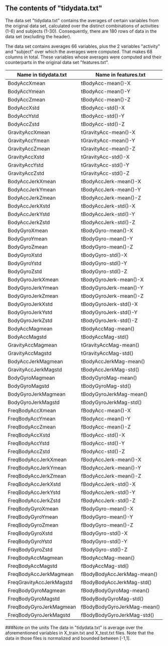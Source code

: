 ## The contents of "tidydata.txt"
The data set "tidydata.txt" contains the averages of certain variables from the original data set, calculated over the distinct combinations of activities (1-6) and subjects (1-30). Consequently, there are 180 rows of data in the data set (excluding the header).

The data set contains averages 66 variables, plus the 2 variables "activity" and "subject" over which the averages were computed. That makes 68 columns in total. These variables whose averages were computed and their counterparts in the original data set "features.txt". 

| Name in tidydata.txt | Name in features.txt | 
|------------ | -------------|
| BodyAccXmean | tBodyAcc-mean()-X | 
| BodyAccYmean | tBodyAcc-mean()-Y| 
| BodyAccZmean | tBodyAcc-mean()-Z | 
| BodyAccXstd | tBodyAcc-std()-X | 
| BodyAccYstd | tBodyAcc-std()-Y | 
| BodyAccZstd | tBodyAcc-std()-Z | 
| GravityAccXmean | tGravityAcc-mean()-X | 
| GravityAccYmean | tGravityAcc-mean()-Y | 
| GravityAccZmean | tGravityAcc-mean()-Z | 
| GravityAccXstd | tGravityAcc-std()-X | 
| GravityAccYstd | tGravityAcc-std()-Y | 
| GravityAccZstd | tGravityAcc-std()-Z | 
| BodyAccJerkXmean | tBodyAccJerk-mean()-X| 
| BodyAccJerkYmean | tBodyAccJerk-mean()-Y| 
| BodyAccJerkZmean | tBodyAccJerk-mean()-Z| 
| BodyAccJerkXstd | tBodyAccJerk-std()-X|
| BodyAccJerkYstd | tBodyAccJerk-std()-Y| 
| BodyAccJerkZstd | tBodyAccJerk-std()-Z| 
| BodyGyroXmean | tBodyGyro-mean()-X| 
| BodyGyroYmean | tBodyGyro-mean()-Y| 
| BodyGyroZmean | tBodyGyro-mean()-Z| 
| BodyGyroXstd | tBodyGyro-std()-X|
| BodyGyroYstd | tBodyGyro-std()-Y|
| BodyGyroZstd | tBodyGyro-std()-Z|
| BodyGyroJerkXmean | tBodyGyroJerk-mean()-X|
| BodyGyroJerkYmean | tBodyGyroJerk-mean()-Y|
| BodyGyroJerkZmean | tBodyGyroJerk-mean()-Z|
| BodyGyroJerkXstd | tBodyGyroJerk-std()-X|
| BodyGyroJerkYstd | tBodyGyroJerk-std()-Y|
| BodyGyroJerkZstd | tBodyGyroJerk-std()-Z|
| BodyAccMagmean | tBodyAccMag-mean()|
| BodyAccMagstd | tBodyAccMag-std()|
| GravityAccMagmean | tGravityAccMag-mean()|
| GravityAccMagstd | tGravityAccMag-std()|
| BodyAccJerkMagmean | tBodyAccJerkMag-mean()|
| GravityAccJerkMagstd | tBodyAccJerkMag-std()|
| BodyGyroMagmean | tBodyGyroMag-mean()|
| BodyGyroMagstd | tBodyGyroMag-std()|
| BodyGyroJerkMagmean | tBodyGyroJerkMag-mean()|
| BodyGyroJerkMagstd | tBodyGyroJerkMag-std()|
| FreqBodyAccXmean | fBodyAcc-mean()-X|
| FreqBodyAccYmean | fBodyAcc-mean()-Y|
| FreqBodyAccZmean | fBodyAcc-mean()-Z|
| FreqBodyAccXstd | fBodyAcc-std()-X|
| FreqBodyAccYstd | fBodyAcc-std()-Y|
| FreqBodyAccZstd | fBodyAcc-std()-Z|
| FreqBodyAccJerkXmean | fBodyAccJerk-mean()-X|
| FreqBodyAccJerkYmean | fBodyAccJerk-mean()-Y|
| FreqBodyAccJerkZmean | fBodyAccJerk-mean()-Z|
| FreqBodyAccJerkXstd | fBodyAccJerk-std()-X|
| FreqBodyAccJerkYstd | fBodyAccJerk-std()-Y|
| FreqBodyAccJerkZstd | fBodyAccJerk-std()-Z|
| FreqBodyGyroXmean | fBodyGyro-mean()-X|
| FreqBodyGyroYmean | fBodyGyro-mean()-Y|
| FreqBodyGyroZmean | fBodyGyro-mean()-Z|
| FreqBodyGyroXstd | fBodyGyro-std()-X|
| FreqBodyGyroYstd | fBodyGyro-std()-Y|
| FreqBodyGyroZstd | fBodyGyro-std()-Z|
| FreqBodyAccMagmean | fBodyAccMag-mean()|
| FreqBodyAccMagstd | fBodyAccMag-std()|
| FreqBodyAccJerkMagmean | fBodyBodyAccJerkMag-mean()|
| FreqGravityAccJerkMagstd | fBodyBodyAccJerkMag-std()|
| FreqBodyGyroMagmean | fBodyBodyGyroMag-mean()|
| FreqBodyGyroMagstd | fBodyBodyGyroMag-std()|
| FreqBodyGyroJerkMagmean | fBodyBodyGyroJerkMag-mean()|
| FreqBodyGyroJerkMagstd | fBodyBodyGyroJerkMag-std()|

###Note on the units
The data in "tidydata.txt" is average over the aforementioned variables in X_train.txt and X_test.txt files. Note that the data in those files is normalized and bounded between [-1,1].


